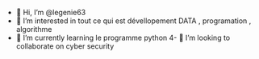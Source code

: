 - 👋 Hi, I’m @legenie63
- 👀 I’m interested in  tout ce qui est dévellopement DATA  , programation  , algorithme 
- 🌱 I’m currently learning le programme python
4- 💞️ I’m looking to collaborate on cyber   security


<!---
legenie63/legenie63 is a ✨ special ✨ repository because its `README.md` (this file) appears on your GitHub profile.
You can click the Preview link to take a look at your changes.
--->
